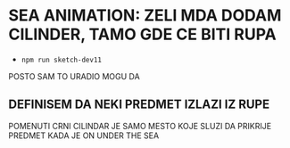 # SEA ANIMATION: ZELI MDA DODAM CILINDER, TAMO GDE CE BITI RUPA

- `npm run sketch-dev11`

POSTO SAM TO URADIO MOGU DA

## DEFINISEM DA NEKI PREDMET IZLAZI IZ RUPE

POMENUTI CRNI CILINDAR JE SAMO MESTO KOJE SLUZI DA PRIKRIJE PREDMET KADA JE ON UNDER THE SEA
